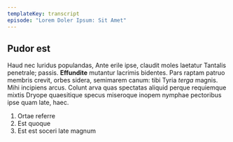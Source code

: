 ```yaml
---
templateKey: transcript
episode: "Lorem Doler Ipsum: Sit Amet"
---
```

## Pudor est

Haud nec luridus populandas, Ante erile ipse, claudit moles laetatur Tantalis
penetrale; passis. **Effundite** mutantur lacrimis bidentes. Pars raptam patruo
membris crevit, orbes sidera, semimarem canum: tibi Tyria *terga* magnis. Mihi
incipiens arcus. Colunt arva quas spectatas aliquid perque requiemque mixtis
Dryope quaesitique specus miseroque inopem nymphae pectoribus ipse quam late,
haec.

1. Ortae referre
2. Est quoque
3. Est est soceri late magnum